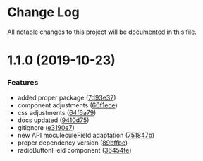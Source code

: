 # Change Log

All notable changes to this project will be documented in this file.

<a name="1.1.0"></a>
# 1.1.0 (2019-10-23)


### Features

* added proper package ([7d93e37](https://github.com/SUI-Components/sui-components/commit/7d93e37))
* component adjustments ([66f1ece](https://github.com/SUI-Components/sui-components/commit/66f1ece))
* css adjustments ([64f6a79](https://github.com/SUI-Components/sui-components/commit/64f6a79))
* docs updated ([9410d75](https://github.com/SUI-Components/sui-components/commit/9410d75))
* gitignore ([e3190e7](https://github.com/SUI-Components/sui-components/commit/e3190e7))
* new API moculeculeField adaptation ([751847b](https://github.com/SUI-Components/sui-components/commit/751847b))
* proper dependency version ([89bffbe](https://github.com/SUI-Components/sui-components/commit/89bffbe))
* radioButtonField component ([36454fe](https://github.com/SUI-Components/sui-components/commit/36454fe))



